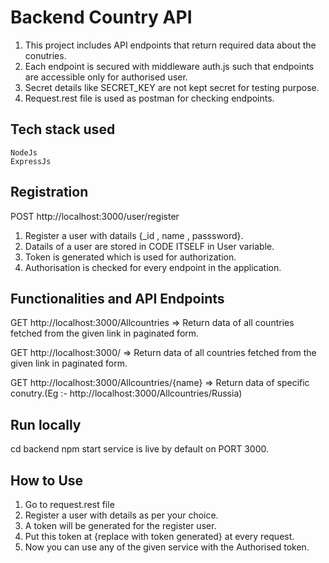 # Backend Country API

1.  This project includes API endpoints that return required data about the conutries.
2.  Each endpoint is secured with middleware auth.js such that endpoints are accessible only for authorised user.
3.  Secret details like SECRET_KEY are not kept secret for testing purpose.
4.  Request.rest file is used as postman for checking endpoints.

## Tech stack used

    NodeJs
    ExpressJs

## Registration

POST http://localhost:3000/user/register

1. Register a user with datails {_id , name , passsword}.
2. Datails of a user are stored in CODE ITSELF in User variable.
3. Token is generated which is used for authorization.
4. Authorisation is checked for every endpoint in the application.

## Functionalities and API Endpoints

GET http://localhost:3000/Allcountries => Return data of all countries fetched from the given link in paginated form.

GET http://localhost:3000/ => Return data of all countries fetched from the given link in paginated form.

GET http://localhost:3000/Allcountries/{name} => Return data of specific conutry.(Eg :- http://localhost:3000/Allcountries/Russia)

## Run locally

cd backend
npm start
service is live by default on PORT 3000.


## How to Use

1.  Go to request.rest file
2.  Register a user with details as per your choice.
3.  A token will be generated for the register user.
4.  Put this token at {replace with token generated} at every request.
5.  Now you can use any of the given service with the Authorised token.

